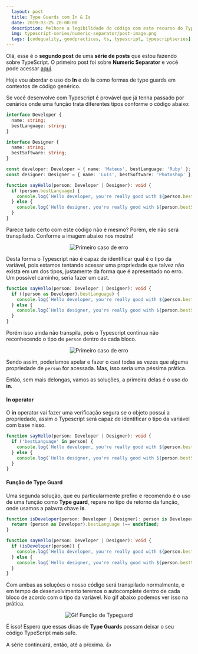 ```yaml
---
  layout: post
  title: Type Guards com In & Is
  date: 2019-03-25 20:00:00
  description: Melhore a legibilidade do código com este recurso do TypeScript!
  img: typescript-series/numeric-separator/post-image.png
  tags: [codequality, goodpractices, ts, typescript, typescriptseries] 
---
```


Olá, esse é o **segundo post** de uma **série de posts** que estou fazendo sobre TypeScript.
O primeiro post foi sobre **Numeric Separator** e você pode acessar [aqui](/typescript-numeric-separator).

Hoje vou abordar o uso do **In** e do **Is** como formas de type guards em contextos de código genérico.

Se você desenvolve com Typescript é provável que já tenha passado por cenários onde uma função trata diferentes tipos conforme o código abaixo:

```typescript
interface Developer {
  name: string;
  bestLanguage: string;
}

interface Designer {
  name: string;
  bestSoftware: string;
}

const developer: Developer = { name: 'Mateus', bestLanguage: 'Ruby' };
const designer: Designer = { name: 'Luís', bestSoftware: 'Photoshop' };

function sayHello(person: Developer | Designer): void {
  if (person.bestLanguage) {
    console.log(`Hello developer, you're really good with ${person.bestLanguage}`);
  } else {
    console.log(`Hello designer, you're really good with ${person.bestSoftware}`);
  }
}
```

Parece tudo certo com este código não é mesmo? Porém, ele não será transpilado. Conforme a imagem abaixo nos mostra!

<p align="center"> 
  <img src="{{site.baseurl}}/assets/img/typescript-series/in-&-is-operator/error-1.png" alt="Primeiro caso de erro">
</p>

Desta forma o Typescript não é capaz de identificar qual é o tipo da variável, pois estamos tentando acessar uma propriedade que talvez não exista em um dos tipos, justamente da forma que é apresentado no erro. Um possível caminho, seria fazer um cast.

```typescript
function sayHello(person: Developer | Designer): void {
  if ((person as Developer).bestLanguage) {
    console.log(`Hello developer, you're really good with ${person.bestLanguage}`);
  } else {
    console.log(`Hello designer, you're really good with ${person.bestSoftware}`);
  }
}
```

Porém isso ainda não transpila, pois o Typescript continua não reconhecendo o tipo de `person` dentro de cada bloco.

<p align="center"> 
  <img src="{{site.baseurl}}/assets/img/typescript-series/in-&-is-operator/error-2.png" alt="Primeiro caso de erro">
</p>

Sendo assim, poderíamos apelar e fazer o cast todas as vezes que alguma propriedade de `person` for acessada. Mas, isso seria uma péssima prática. 

Então, sem mais delongas, vamos as soluções, a primeira delas é o uso do **in**.

#### In operator

O **in** operator vai fazer uma verificação segura se o objeto possui a propriedade, assim o Typescript será capaz de identificar o tipo da variável com base nisso.

```typescript
function sayHello(person: Developer | Designer): void {
  if ('bestLanguage' in person) {
    console.log(`Hello developer, you're really good with ${person.bestLanguage}`);
  } else {
    console.log(`Hello designer, you're really good with ${person.bestSoftware}`);
  }
}
```

#### Função de Type Guard

Uma segunda solução, que eu particularmente prefiro e recomendo é o uso de uma função como **Type guard**, repare no tipo de retorno da função, onde usamos a palavra chave **is**.

```typescript
function isDeveloper(person: Developer | Designer): person is Developer {
  return (person as Developer).bestLanguage !== undefined;
}

function sayHello(person: Developer | Designer): void {
  if (isDeveloper(person)) {
    console.log(`Hello developer, you're really good with ${person.bestLanguage}`);
  } else {
    console.log(`Hello designer, you're really good with ${person.bestSoftware}`);
  }
}
```

Com ambas as soluções o nosso código será transpilado normalmente, e em tempo de desenvolvimento teremos o autocomplete dentro de cada bloco de acordo com o tipo da variável. No gif abaixo podemos ver isso na prática.

<p align="center"> 
  <img src="{{site.baseurl}}/assets/img/typescript-series/in-&-is-operator/typeguard.gif" alt="Gif Função de Typeguard">
</p>

É isso! Espero que essas dicas de **Type Guards** possam deixar o seu código TypeScript mais safe.

A série continuará, então, até a pŕoxima. :+1:
